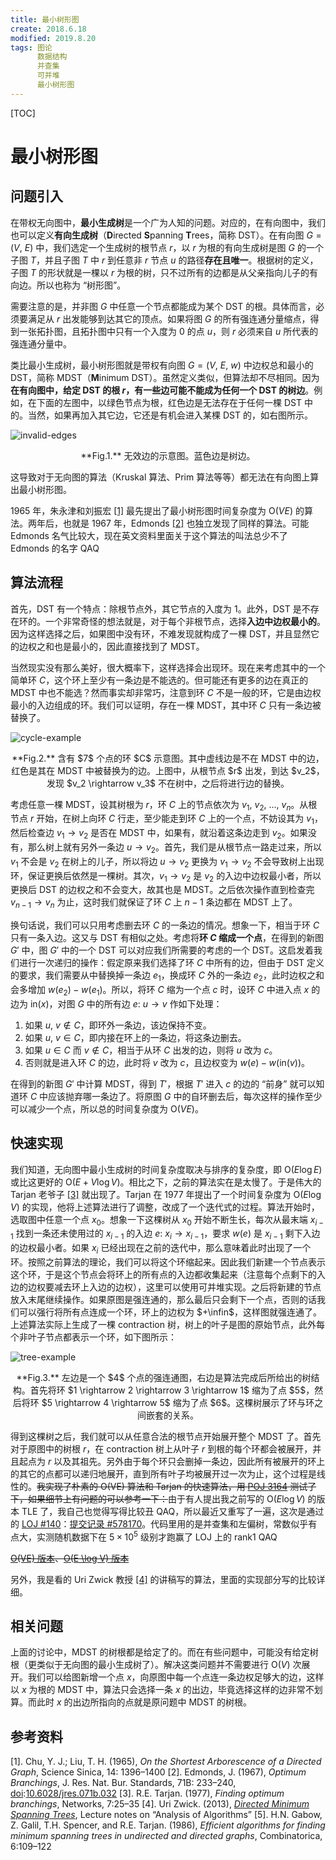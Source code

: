 ```yaml
---
title: 最小树形图
create: 2018.6.18
modified: 2019.8.20
tags: 图论
      数据结构
      并查集
      可并堆
      最小树形图
---
```


[TOC]

# 最小树形图

## 问题引入

在带权无向图中，**最小生成树**是一个广为人知的问题。对应的，在有向图中，我们也可以定义**有向生成树**（**D**irected **S**panning **T**rees，简称 DST）。在有向图 $G = (V,\ E)$ 中，我们选定一个生成树的根节点 $r$，以 $r$ 为根的有向生成树是图 $G$ 的一个子图 $T$，并且子图 $T$ 中 $r$ 到任意非 $r$ 节点 $u$ 的路径**存在且唯一**。根据树的定义，子图 $T$ 的形状就是一棵以 $r$ 为根的树，只不过所有的边都是从父亲指向儿子的有向边。所以也称为 “树形图”。

需要注意的是，并非图 $G$ 中任意一个节点都能成为某个 DST 的根。具体而言，必须要满足从 $r$ 出发能够到达其它的顶点。如果将图 $G$ 的所有强连通分量缩点，得到一张拓扑图，且拓扑图中只有一个入度为 $0$ 的点 $u$，则 $r$ 必须来自 $u$ 所代表的强连通分量中。

类比最小生成树，最小树形图就是带权有向图 $G = (V,\ E,\ w)$ 中边权总和最小的 DST，简称 MDST（**M**inimum DST）。虽然定义类似，但算法却不尽相同。因为**在有向图中，给定 DST 的根 $r$，有一些边可能不能成为任何一个 DST 的树边**。例如，在下面的左图中，以绿色节点为根，红色边是无法存在于任何一棵 DST 中的。当然，如果再加入其它边，它还是有机会进入某棵 DST 的，如右图所示。

![invalid-edges](https://gitee.com/riteme/blogimg/raw/master/mdst/invalid-edges.svg)

<center>**Fig.1.** 无效边的示意图。蓝色边是树边。</center>

这导致对于无向图的算法（Kruskal 算法、Prim 算法等等）都无法在有向图上算出最小树形图。

1965 年，朱永津和刘振宏 [[1]](#references-1) 最先提出了最小树形图时间复杂度为 $\mathrm O(VE)$ 的算法。两年后，也就是 1967 年，Edmonds [[2]](#references-2) 也独立发现了同样的算法。可能 Edmonds 名气比较大，现在英文资料里面关于这个算法的叫法总少不了 Edmonds 的名字 QAQ

## 算法流程

首先，DST 有一个特点：除根节点外，其它节点的入度为 $1$。此外，DST 是不存在环的。一个非常奇怪的想法就是，对于每个非根节点，选择**入边中边权最小的**。因为这样选择之后，如果图中没有环，不难发现就构成了一棵 DST，并且显然它的边权之和也是最小的，因此直接找到了 MDST。

当然现实没有那么美好，很大概率下，这样选择会出现环。现在来考虑其中的一个简单环 $C$，这个环上至少有一条边是不能选的。但可能还有更多的边在真正的 MDST 中也不能选？然而事实却非常巧，注意到环 $C$ 不是一般的环，它是由边权最小的入边组成的环。我们可以证明，存在一棵 MDST，其中环 $C$ 只有一条边被替换了。

![cycle-example](https://gitee.com/riteme/blogimg/raw/master/mdst/cycle.svg)

<center>**Fig.2.** 含有 $7$ 个点的环 $C$ 示意图。其中虚线边是不在 MDST 中的边，红色是其在 MDST 中被替换为的边。上图中，从根节点 $r$ 出发，到达 $v_2$，发现 $v_2 \rightarrow v_3$ 不在树中，之后将进行边的替换。</center>

考虑任意一棵 MDST，设其树根为 $r$，环 $C$ 上的节点依次为 $v_1,\ v_2,\ \dots,\ v_n$。从根节点 $r$ 开始，在树上向环 $C$ 行走，至少能走到环 $C$ 上的一个点，不妨设其为 $v_1$，然后检查边 $v_1 \rightarrow v_2$ 是否在 MDST 中，如果有，就沿着这条边走到 $v_2$。如果没有，那么树上就有另外一条边 $u \rightarrow v_2$。首先，我们是从根节点一路走过来，所以 $v_1$ 不会是 $v_2$ 在树上的儿子，所以将边 $u \rightarrow v_2$ 更换为 $v_1 \rightarrow v_2$ 不会导致树上出现环，保证更换后依然是一棵树。其次，$v_1 \rightarrow v_2$ 是 $v_2$ 的入边中边权最小者，所以更换后 DST 的边权之和不会变大，故其也是 MDST。之后依次操作直到检查完 $v_{n - 1} \rightarrow v_n$ 为止，这时我们就保证了环 $C$ 上 $n - 1$ 条边都在 MDST 上了。

换句话说，我们可以只用考虑删去环 $C$ 的一条边的情况。想象一下，相当于环 $C$ 只有一条入边。这又与 DST 有相似之处。考虑将**环 $C$ 缩成一个点**，在得到的新图 $G'$ 中，图 $G'$ 中的一个 DST 可以对应我们所需要的考虑的一个 DST。这启发着我们进行一次递归的操作：假定原来我们选择了环 $C$ 中所有的边，但由于 DST 定义的要求，我们需要从中替换掉一条边 $e_1$，换成环 $C$ 外的一条边 $e_2$，此时边权之和会多增加 $w(e_2) - w(e_1)$。所以，将环 $C$ 缩为一个点 $c$ 时，设环 $C$ 中进入点 $x$ 的边为 $\mathrm{in}(x)$，对图 $G$ 中的所有边 $e:\ u \rightarrow v$ 作如下处理：

1. 如果 $u,\ v \notin C$，即环外一条边，该边保持不变。
2. 如果 $u,\ v \in C$，即内接在环上的一条边，将这条边删去。
3. 如果 $u \in C$ 而 $v \notin C$，相当于从环 $C$ 出发的边，则将 $u$ 改为 $c$。
4. 否则就是进入环 $C$ 的边，此时将 $v$ 改为 $c$，且边权变为 $w(e) - w(\mathrm{in}(v))$。

在得到的新图 $G'$ 中计算 MDST，得到 $T'$，根据 $T'$ 进入 $c$ 的边的 “前身” 就可以知道环 $C$ 中应该抛弃哪一条边了。将原图 $G$ 中的自环删去后，每次这样的操作至少可以减少一个点，所以总的时间复杂度为 $\mathrm O(VE)$。

## 快速实现

我们知道，无向图中最小生成树的时间复杂度取决与排序的复杂度，即 $\mathrm O(E \log E)$ 或比这更好的 $\mathrm O(E + V \log V)$。相比之下，之前的算法实在是太慢了。于是伟大的 Tarjan 老爷子 [[3]](#references-3) 就出现了。Tarjan 在 1977 年提出了一个时间复杂度为 $\mathrm O(E \log V)$ 的实现，他将上述算法进行了调整，改成了一个迭代式的过程。算法开始时，选取图中任意一个点 $x_0$。想象一下这棵树从 $x_0$ 开始不断生长，每次从最末端 $x_{i-1}$ 找到一条还未使用过的 $x_{i-1}$ 的入边 $e:\ x_i → x_{i - 1}$，要求 $w(e)$ 是 $x_{i-1}$ 剩下入边的边权最小者。如果 $x_i$ 已经出现在之前的迭代中，那么意味着此时出现了一个环。按照之前算法的理论，我们可以将这个环缩起来。因此我们新建一个节点表示这个环，于是这个节点会将环上的所有点的入边都收集起来（注意每个点剩下的入边的边权要减去环上入边的边权），这里可以使用可并堆实现。之后将新建的节点放入末尾继续操作。如果原图是强连通的，那么最后只会剩下一个点，否则的话我们可以强行将所有点连成一个环，环上的边权为 $+\infin$，这样图就强连通了。上述算法实际上生成了一棵 contraction 树，树上的叶子是图的原始节点，此外每个非叶子节点都表示一个环，如下图所示：

![tree-example](https://gitee.com/riteme/blogimg/raw/master/mdst/tree.svg)

<center>**Fig.3.** 左边是一个 $4$ 个点的强连通图，右边是算法完成后所给出的树结构。首先将环 $1 \rightarrow 2 \rightarrow 3 \rightarrow 1$ 缩为了点 $5$，然后将环 $5 \rightarrow 4 \rightarrow 5$ 缩为了点 $6$。这棵树展示了环与环之间嵌套的关系。</center>

得到这棵树之后，我们就可以从任意合法的根节点开始展开整个 MDST 了。首先对于原图中的树根 $r$，在 contraction 树上从叶子 $r$ 到根的每个环都会被展开，并且起点为 $r$ 以及其祖先。另外由于每个环只会删掉一条边，因此所有被展开的环上的其它的点都可以递归地展开，直到所有叶子均被展开过一次为止，这个过程是线性的。<del>我实现了朴素的 O(VE) 算法和 Tarjan 的快速算法，用 [POJ 3164](http://poj.org/problem?id=3164) 测试了下，如果细节上有问题的可以参考一下：</del>由于有人提出我之前写的 $\mathrm O(E \log V)$ 的版本 TLE 了，我自己也觉得写得比较丑 QAQ，所以最近又重写了一遍，这次是通过的 [LOJ #140](https://loj.ac/problem/140)：[提交记录 #578170](https://loj.ac/submission/578170)。代码里用的是并查集和左偏树，常数似乎有点大，实测随机数据下在 $5×10^5$ 级别才跑赢了 LOJ 上的 rank1 QAQ

<del>[O(VE) 版本](https://github.com/riteme/test/blob/master/oi/Code/poj/P3164/nm.cpp)、[O(E \log V) 版本](https://github.com/riteme/test/blob/master/oi/Code/poj/P3164/main.cpp)</del>

另外，我是看的 Uri Zwick 教授 [[4]](#references-4) 的讲稿写的算法，里面的实现部分写的比较详细。

## 相关问题

上面的讨论中，MDST 的树根都是给定了的。而在有些问题中，可能没有给定树根（更类似于无向图的最小生成树了）。解决这类问题并不需要进行 $\mathrm O(V)$ 次展开。我们可以给图新增一个点 $x$，向原图中每一个点连一条边权足够大的边，这样以 $x$ 为根的 MDST 中，算法只会选择一条 $x$ 的出边，毕竟选择这样的边非常不划算。而此时 $x$ 的出边所指向的点就是原问题中 MDST 的树根。

## 参考资料

<span id="references-1">[1]. Chu, Y. J.; Liu, T. H. (1965), *On the Shortest Arborescence of a Directed Graph*, Science Sinica, 14: 1396–1400</span>
<span id="references-2">[2]. Edmonds, J. (1967), *Optimum Branchings*, J. Res. Nat. Bur. Standards, 71B: 233–240, [doi](https://en.wikipedia.org/wiki/Digital_object_identifier):[10.6028/jres.071b.032](https://doi.org/10.6028%2Fjres.071b.032)</span>
<span id="references-3">[3]. R.E. Tarjan. (1977), *Finding optimum branchings*, Networks, 7:25–35<span>
<span id="references-4">[4]. Uri Zwick. (2013), [*Directed Minimum Spanning Trees*](http://www.cs.tau.ac.il/~zwick/grad-algo-13/directed-mst.pdf), Lecture notes on “Analysis of Algorithms”</span>
[5]. H.N. Gabow, Z. Galil, T.H. Spencer, and R.E. Tarjan. (1986), *Efficient algorithms for finding minimum spanning trees in undirected and directed graphs*, Combinatorica, 6:109–122
